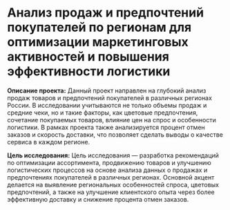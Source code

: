 # Анализ продаж и предпочтений покупателей по регионам для оптимизации маркетинговых активностей и повышения эффективности логистики

**Описание проекта:**
Данный проект направлен на глубокий анализ продаж товаров и предпочтений покупателей в различных регионах России. В исследовании учитываются не только объемы продаж и средние чеки, но и такие факторы, как цветовые предпочтения, сочетание покупаемых товаров, влияние цен на спрос и особенности логистики. В рамках проекта также анализируется процент отмен заказов и скорость доставки, что позволяет сделать выводы о качестве сервиса в каждом регионе.

**Цель исследования:**
Цель исследования — разработка рекомендаций по оптимизации ассортимента, продвижению товаров и улучшению логистических процессов на основе анализа данных о продажах и предпочтениях покупателей в различных регионах. Основной акцент делается на выявление региональных особенностей спроса, цветовых предпочтений, а также на улучшение клиентского опыта через более эффективную доставку и снижение процента отмен заказов.
